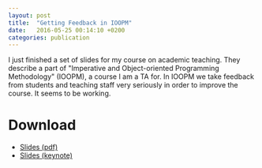 ```yaml
---
layout: post
title:  "Getting Feedback in IOOPM"
date:   2016-05-25 00:14:10 +0200 
categories: publication
---
```


I just finished a set of slides for my course on academic teaching. They
describe a part of "Imperative and Object-oriented Programming Methodology"
(IOOPM), a course I am a TA for. In IOOPM we take feedback from students and
teaching staff very seriously in order to improve the course. It seems to be
working.

# Download

 - [Slides (pdf)](https://github.com/kaeluka/kaeluka.github.io/blob/master/_posts/ioopm_feedback.pdf?raw=true)
 - [Slides (keynote)](https://github.com/kaeluka/kaeluka.github.io/blob/master/_posts/ioopm_feedback.key?raw=true)
